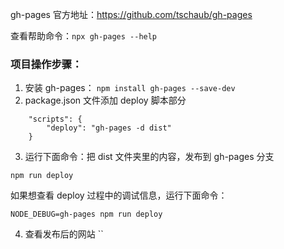 gh-pages 官方地址：https://github.com/tschaub/gh-pages

查看帮助命令：`npx gh-pages --help`

### 项目操作步骤：
1. 安装 gh-pages：
```npm install gh-pages --save-dev```
2. package.json 文件添加 deploy 脚本部分
```
    "scripts": {
        "deploy": "gh-pages -d dist"
    }
```
3. 运行下面命令：把 dist 文件夹里的内容，发布到 gh-pages 分支
```
npm run deploy
```
如果想查看 deploy 过程中的调试信息，运行下面命令：
```
NODE_DEBUG=gh-pages npm run deploy
```
4. 查看发布后的网站
``
